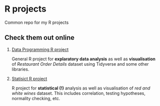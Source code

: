# R projects

Common repo for my R projects

## Check them out online

1.  [Data Programming R project](https://mrpatrek-r-data-programming.netlify.app/)

    General R project for **explaratory data analysis** as well as **visualisation** of *Restaurant Order Details* dataset using Tidyverse and some other libraries.

2.  [Statisict R project](https://mrpatrek-r-statistics.netlify.app/)

    R project for **statistical (!)** analysis as well as visualisation of *red and white wines* dataset. This includes correlation, testing hypotheses, normality checking, etc.
